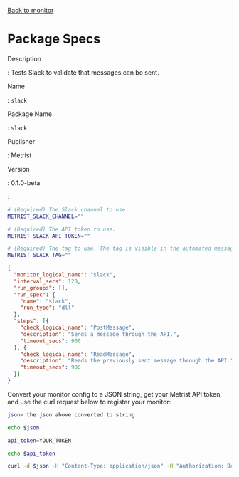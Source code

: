 [Back to monitor](slack.md)

# Package Specs

Description

: Tests Slack to validate that messages can be sent.

Name

: `slack`

Package Name

: `slack`

Publisher

: Metrist

Version

: 0.1.0-beta

: &nbsp;


<!--@include: /parts/_3.md-->


```sh
# (Required) The Slack channel to use.
METRIST_SLACK_CHANNEL=""

# (Required) The API token to use.
METRIST_SLACK_API_TOKEN=""

# (Required) The tag to use. The tag is visible in the automated messages.
METRIST_SLACK_TAG=""
```

<!--@include: /parts/tips_env-vars.md -->


<!--@include: /parts/_4.md-->


```json
{
  "monitor_logical_name": "slack",
  "interval_secs": 120,
  "run_groups": [],
  "run_spec": {
    "name": "slack",
    "run_type": "dll"
  },
  "steps": [{
    "check_logical_name": "PostMessage",
    "description": "Sends a message through the API.",
    "timeout_secs": 900
  }, {
    "check_logical_name": "ReadMessage",
    "description": "Reads the previously sent message through the API.",
    "timeout_secs": 900
  }]
}
```




Convert your monitor config to a JSON string, get your Metrist API token, and use the curl request below to register your monitor:

```sh
json= the json above converted to string

echo $json

api_token=YOUR_TOKEN

echo $api_token

curl -d $json -H "Content-Type: application/json" -H "Authorization: Bearer $api_token" 'https://app.metrist.io/api/v0/monitor-config'

```

<!--@include: /parts/tips_api.md-->


<!--@include: /parts/_5.md-->


<!--@include: /parts/result.md-->